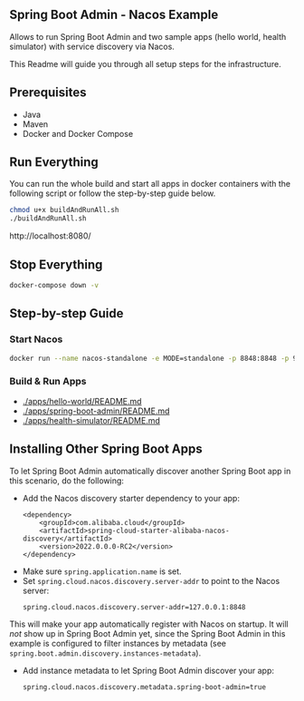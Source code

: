## Spring Boot Admin - Nacos Example

Allows to run Spring Boot Admin and two sample apps (hello world, health simulator) with service discovery via Nacos. 

This Readme will guide you through all setup steps for the infrastructure.

## Prerequisites 

- Java
- Maven
- Docker and Docker Compose

## Run Everything
You can run the whole build and start all apps in docker containers with the following script or follow the step-by-step guide below.
```bash
chmod u+x buildAndRunAll.sh
./buildAndRunAll.sh
```

http://localhost:8080/

## Stop Everything
```bash
docker-compose down -v
```

## Step-by-step Guide

### Start Nacos
```bash
docker run --name nacos-standalone -e MODE=standalone -p 8848:8848 -p 9848:9848 -d nacos/nacos-server:v2.2.3-slim
```

### Build & Run Apps

- [./apps/hello-world/README.md](./apps/hello-world/README.md)
- [./apps/spring-boot-admin/README.md](./apps/spring-boot-admin/README.md)
- [./apps/health-simulator/README.md](./apps/health-simulator/README.md)

## Installing Other Spring Boot Apps
To let Spring Boot Admin automatically discover another Spring Boot app in this scenario, do the following:

- Add the Nacos discovery starter dependency to your app:
    ```
    <dependency>
        <groupId>com.alibaba.cloud</groupId>
        <artifactId>spring-cloud-starter-alibaba-nacos-discovery</artifactId>
        <version>2022.0.0.0-RC2</version>
    </dependency>
    ```
- Make sure `spring.application.name` is set.
- Set `spring.cloud.nacos.discovery.server-addr` to point to the Nacos server:
    ```
    spring.cloud.nacos.discovery.server-addr=127.0.0.1:8848
    ```

This will make your app automatically register with Nacos on startup. It will _not_ show up in Spring Boot Admin yet, since the Spring Boot Admin in this example is configured to filter instances by metadata (see `spring.boot.admin.discovery.instances-metadata`).

- Add instance metadata to let Spring Boot Admin discover your app:
    ```
    spring.cloud.nacos.discovery.metadata.spring-boot-admin=true
    ```
